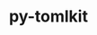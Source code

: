 ---
title: "py-tomlkit"
layout: cache
categories: [package, develop]
meta: {"versions": ["0.12.1"], "compilers": ["gcc@=11.1.0"], "oss": ["ubuntu20.04"], "platforms": ["linux"], "targets": ["ppc64le", "x86_64_v3"], "stacks": ["data-vis-sdk", "e4s", "e4s-power", "root"], "num_specs": 18, "num_specs_by_stack": {"root": 18, "e4s-power": 6, "data-vis-sdk": 5, "e4s": 7}}
spec_details: [{"hash": "4utiosmnf4m36do7q6cpr2rvxz37ny7r", "compiler": "gcc@=11.1.0", "versions": ["0.12.1"], "os": "ubuntu20.04", "platform": "linux", "target": "ppc64le", "variants": ["build_system=python_pip"], "stacks": ["root", "e4s-power"], "size": "-", "tarball": "https://binaries.spack.io/develop/build_cache/linux-ubuntu20.04-ppc64le/gcc-11.1.0/py-tomlkit-0.12.1/linux-ubuntu20.04-ppc64le-gcc-11.1.0-py-tomlkit-0.12.1-4utiosmnf4m36do7q6cpr2rvxz37ny7r.spack"}, {"hash": "xm237u5zbu23cvkkmvvtk6v3cv5p4kd2", "compiler": "gcc@=11.1.0", "versions": ["0.12.1"], "os": "ubuntu20.04", "platform": "linux", "target": "ppc64le", "variants": ["build_system=python_pip"], "stacks": ["root", "e4s-power"], "size": "-", "tarball": "https://binaries.spack.io/develop/build_cache/linux-ubuntu20.04-ppc64le/gcc-11.1.0/py-tomlkit-0.12.1/linux-ubuntu20.04-ppc64le-gcc-11.1.0-py-tomlkit-0.12.1-xm237u5zbu23cvkkmvvtk6v3cv5p4kd2.spack"}, {"hash": "lr4burebwi74qdid3g3jlyfc3thuhilk", "compiler": "gcc@=11.1.0", "versions": ["0.12.1"], "os": "ubuntu20.04", "platform": "linux", "target": "ppc64le", "variants": ["build_system=python_pip"], "stacks": ["root", "e4s-power"], "size": "-", "tarball": "https://binaries.spack.io/develop/build_cache/linux-ubuntu20.04-ppc64le/gcc-11.1.0/py-tomlkit-0.12.1/linux-ubuntu20.04-ppc64le-gcc-11.1.0-py-tomlkit-0.12.1-lr4burebwi74qdid3g3jlyfc3thuhilk.spack"}, {"hash": "eifjea7froezxsy54fqxiaypk5ibaaqn", "compiler": "gcc@=11.1.0", "versions": ["0.12.1"], "os": "ubuntu20.04", "platform": "linux", "target": "ppc64le", "variants": ["build_system=python_pip"], "stacks": ["root", "e4s-power"], "size": "-", "tarball": "https://binaries.spack.io/develop/build_cache/linux-ubuntu20.04-ppc64le/gcc-11.1.0/py-tomlkit-0.12.1/linux-ubuntu20.04-ppc64le-gcc-11.1.0-py-tomlkit-0.12.1-eifjea7froezxsy54fqxiaypk5ibaaqn.spack"}, {"hash": "6mptyrfwl5fjflwfzleutlpv3cm5pq3i", "compiler": "gcc@=11.1.0", "versions": ["0.12.1"], "os": "ubuntu20.04", "platform": "linux", "target": "ppc64le", "variants": ["build_system=python_pip"], "stacks": ["root", "e4s-power"], "size": "-", "tarball": "https://binaries.spack.io/develop/build_cache/linux-ubuntu20.04-ppc64le/gcc-11.1.0/py-tomlkit-0.12.1/linux-ubuntu20.04-ppc64le-gcc-11.1.0-py-tomlkit-0.12.1-6mptyrfwl5fjflwfzleutlpv3cm5pq3i.spack"}, {"hash": "k6jox36x5uq7sbk32ma42y33zeizuggv", "compiler": "gcc@=11.1.0", "versions": ["0.12.1"], "os": "ubuntu20.04", "platform": "linux", "target": "ppc64le", "variants": ["build_system=python_pip"], "stacks": ["root", "e4s-power"], "size": "-", "tarball": "https://binaries.spack.io/develop/build_cache/linux-ubuntu20.04-ppc64le/gcc-11.1.0/py-tomlkit-0.12.1/linux-ubuntu20.04-ppc64le-gcc-11.1.0-py-tomlkit-0.12.1-k6jox36x5uq7sbk32ma42y33zeizuggv.spack"}, {"hash": "qr4uzjzued6grdxqd4svuiwzromszbj6", "compiler": "gcc@=11.1.0", "versions": ["0.12.1"], "os": "ubuntu20.04", "platform": "linux", "target": "x86_64_v3", "variants": ["build_system=python_pip"], "stacks": ["root", "data-vis-sdk"], "size": "-", "tarball": "https://binaries.spack.io/develop/build_cache/linux-ubuntu20.04-x86_64_v3/gcc-11.1.0/py-tomlkit-0.12.1/linux-ubuntu20.04-x86_64_v3-gcc-11.1.0-py-tomlkit-0.12.1-qr4uzjzued6grdxqd4svuiwzromszbj6.spack"}, {"hash": "cy5duqwysz4cfeji72daw5orxiyjs5em", "compiler": "gcc@=11.1.0", "versions": ["0.12.1"], "os": "ubuntu20.04", "platform": "linux", "target": "x86_64_v3", "variants": ["build_system=python_pip"], "stacks": ["root", "data-vis-sdk"], "size": "-", "tarball": "https://binaries.spack.io/develop/build_cache/linux-ubuntu20.04-x86_64_v3/gcc-11.1.0/py-tomlkit-0.12.1/linux-ubuntu20.04-x86_64_v3-gcc-11.1.0-py-tomlkit-0.12.1-cy5duqwysz4cfeji72daw5orxiyjs5em.spack"}, {"hash": "2mphpjlx73l3uv7c6xdxigj72r4wwidj", "compiler": "gcc@=11.1.0", "versions": ["0.12.1"], "os": "ubuntu20.04", "platform": "linux", "target": "x86_64_v3", "variants": ["build_system=python_pip"], "stacks": ["root", "data-vis-sdk"], "size": "-", "tarball": "https://binaries.spack.io/develop/build_cache/linux-ubuntu20.04-x86_64_v3/gcc-11.1.0/py-tomlkit-0.12.1/linux-ubuntu20.04-x86_64_v3-gcc-11.1.0-py-tomlkit-0.12.1-2mphpjlx73l3uv7c6xdxigj72r4wwidj.spack"}, {"hash": "nc6im5hvazoc43jpqfdkz5mdwp7pusfx", "compiler": "gcc@=11.1.0", "versions": ["0.12.1"], "os": "ubuntu20.04", "platform": "linux", "target": "x86_64_v3", "variants": ["build_system=python_pip"], "stacks": ["root", "data-vis-sdk"], "size": "-", "tarball": "https://binaries.spack.io/develop/build_cache/linux-ubuntu20.04-x86_64_v3/gcc-11.1.0/py-tomlkit-0.12.1/linux-ubuntu20.04-x86_64_v3-gcc-11.1.0-py-tomlkit-0.12.1-nc6im5hvazoc43jpqfdkz5mdwp7pusfx.spack"}, {"hash": "2dcz3o555ge3fo7somlcibj6nauvuuxm", "compiler": "gcc@=11.1.0", "versions": ["0.12.1"], "os": "ubuntu20.04", "platform": "linux", "target": "x86_64_v3", "variants": ["build_system=python_pip"], "stacks": ["e4s", "root"], "size": "-", "tarball": "https://binaries.spack.io/develop/build_cache/linux-ubuntu20.04-x86_64_v3/gcc-11.1.0/py-tomlkit-0.12.1/linux-ubuntu20.04-x86_64_v3-gcc-11.1.0-py-tomlkit-0.12.1-2dcz3o555ge3fo7somlcibj6nauvuuxm.spack"}, {"hash": "kqouqto5ahdxpvczyyzvjroa55kcomqk", "compiler": "gcc@=11.1.0", "versions": ["0.12.1"], "os": "ubuntu20.04", "platform": "linux", "target": "x86_64_v3", "variants": ["build_system=python_pip"], "stacks": ["e4s", "root"], "size": "-", "tarball": "https://binaries.spack.io/develop/build_cache/linux-ubuntu20.04-x86_64_v3/gcc-11.1.0/py-tomlkit-0.12.1/linux-ubuntu20.04-x86_64_v3-gcc-11.1.0-py-tomlkit-0.12.1-kqouqto5ahdxpvczyyzvjroa55kcomqk.spack"}, {"hash": "64rzy42jlurnydqtauv7n3rkq44ynzjp", "compiler": "gcc@=11.1.0", "versions": ["0.12.1"], "os": "ubuntu20.04", "platform": "linux", "target": "x86_64_v3", "variants": ["build_system=python_pip"], "stacks": ["root", "data-vis-sdk"], "size": "-", "tarball": "https://binaries.spack.io/develop/build_cache/linux-ubuntu20.04-x86_64_v3/gcc-11.1.0/py-tomlkit-0.12.1/linux-ubuntu20.04-x86_64_v3-gcc-11.1.0-py-tomlkit-0.12.1-64rzy42jlurnydqtauv7n3rkq44ynzjp.spack"}, {"hash": "7npt4kjqjz3hvi7icpiyjygwstjxzoug", "compiler": "gcc@=11.1.0", "versions": ["0.12.1"], "os": "ubuntu20.04", "platform": "linux", "target": "x86_64_v3", "variants": ["build_system=python_pip"], "stacks": ["e4s", "root"], "size": "-", "tarball": "https://binaries.spack.io/develop/build_cache/linux-ubuntu20.04-x86_64_v3/gcc-11.1.0/py-tomlkit-0.12.1/linux-ubuntu20.04-x86_64_v3-gcc-11.1.0-py-tomlkit-0.12.1-7npt4kjqjz3hvi7icpiyjygwstjxzoug.spack"}, {"hash": "ug4vaxzar5e4lrdma7e52pcg4wq43tzn", "compiler": "gcc@=11.1.0", "versions": ["0.12.1"], "os": "ubuntu20.04", "platform": "linux", "target": "x86_64_v3", "variants": ["build_system=python_pip"], "stacks": ["e4s", "root"], "size": "-", "tarball": "https://binaries.spack.io/develop/build_cache/linux-ubuntu20.04-x86_64_v3/gcc-11.1.0/py-tomlkit-0.12.1/linux-ubuntu20.04-x86_64_v3-gcc-11.1.0-py-tomlkit-0.12.1-ug4vaxzar5e4lrdma7e52pcg4wq43tzn.spack"}, {"hash": "7otwph5yiduy6bystty6imfvwzsiugqg", "compiler": "gcc@=11.1.0", "versions": ["0.12.1"], "os": "ubuntu20.04", "platform": "linux", "target": "x86_64_v3", "variants": ["build_system=python_pip"], "stacks": ["e4s", "root"], "size": "-", "tarball": "https://binaries.spack.io/develop/build_cache/linux-ubuntu20.04-x86_64_v3/gcc-11.1.0/py-tomlkit-0.12.1/linux-ubuntu20.04-x86_64_v3-gcc-11.1.0-py-tomlkit-0.12.1-7otwph5yiduy6bystty6imfvwzsiugqg.spack"}, {"hash": "fn5tn76ewi47ga3fes2e5qaihbwyg7rz", "compiler": "gcc@=11.1.0", "versions": ["0.12.1"], "os": "ubuntu20.04", "platform": "linux", "target": "x86_64_v3", "variants": ["build_system=python_pip"], "stacks": ["e4s", "root"], "size": "-", "tarball": "https://binaries.spack.io/develop/build_cache/linux-ubuntu20.04-x86_64_v3/gcc-11.1.0/py-tomlkit-0.12.1/linux-ubuntu20.04-x86_64_v3-gcc-11.1.0-py-tomlkit-0.12.1-fn5tn76ewi47ga3fes2e5qaihbwyg7rz.spack"}, {"hash": "3up6x6c5pq6urdtgnxr5ymax2rlgjmyz", "compiler": "gcc@=11.1.0", "versions": ["0.12.1"], "os": "ubuntu20.04", "platform": "linux", "target": "x86_64_v3", "variants": ["build_system=python_pip"], "stacks": ["e4s", "root"], "size": "-", "tarball": "https://binaries.spack.io/develop/build_cache/linux-ubuntu20.04-x86_64_v3/gcc-11.1.0/py-tomlkit-0.12.1/linux-ubuntu20.04-x86_64_v3-gcc-11.1.0-py-tomlkit-0.12.1-3up6x6c5pq6urdtgnxr5ymax2rlgjmyz.spack"}]
---